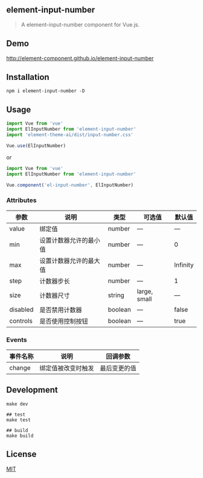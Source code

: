 ## element-input-number
> A element-input-number component for Vue.js.

## Demo
http://element-component.github.io/element-input-number

## Installation
```shell
npm i element-input-number -D
```

## Usage
```javascript
import Vue from 'vue'
import ElInputNumber from 'element-input-number'
import 'element-theme-ai/dist/input-number.css'

Vue.use(ElInputNumber)
```

or

```javascript
import Vue from 'vue'
import ElInputNumber from 'element-input-number'

Vue.component('el-input-number', ElInputNumber)
```

### Attributes
| 参数      | 说明          | 类型      | 可选值                           | 默认值  |
|----------|-------------- |----------|--------------------------------  |-------- |
| value    | 绑定值         | number | — | — |
| min      | 设置计数器允许的最小值 | number | — | 0 |
| max      | 设置计数器允许的最大值 | number | — | Infinity |
| step     | 计数器步长           | number   | — | 1 |
| size     | 计数器尺寸           | string   | large, small | — |
| disabled | 是否禁用计数器        | boolean | — | false |
| controls | 是否使用控制按钮        | boolean | — | true |

### Events
| 事件名称 | 说明 | 回调参数 |
|---------|--------|---------|
| change | 绑定值被改变时触发 | 最后变更的值 |

## Development
```shell
make dev

## test
make test

## build
make build
```

## License
[MIT](https://opensource.org/licenses/MIT)
